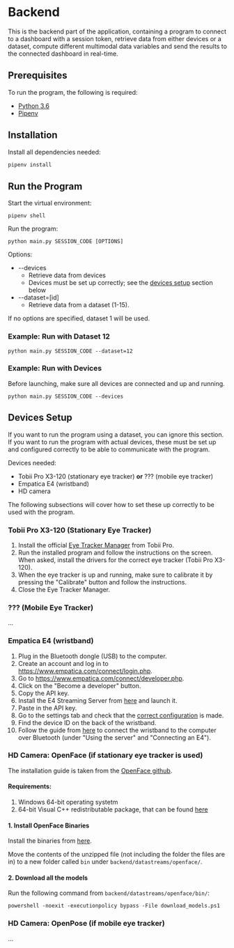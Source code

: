 # Backend

This is the backend part of the application, containing a program to connect to a dashboard with a session token, retrieve data from either devices or a dataset, compute different multimodal data variables and send the results to the connected dashboard in real-time.

## Prerequisites

To run the program, the following is required:

- [Python 3.6](https://www.python.org/downloads/)
- [Pipenv](https://github.com/pypa/pipenv)

## Installation

Install all dependencies needed:

```bash
pipenv install
```

## Run the Program

Start the virtual environment:

```
pipenv shell
```

Run the program:

```
python main.py SESSION_CODE [OPTIONS]
```

Options:

- --devices
  - Retrieve data from devices
  - Devices must be set up correctly; see the [devices setup](#devices-setup) section below
- --dataset=[id]
  - Retrieve data from a dataset (1-15).

If no options are specified, dataset 1 will be used.

### Example: Run with Dataset 12

```
python main.py SESSION_CODE --dataset=12
```

### Example: Run with Devices

Before launching, make sure all devices are connected and up and running.

```
python main.py SESSION_CODE --devices
```

## Devices Setup

If you want to run the program using a dataset, you can ignore this section. If you want to run the program with actual devices, these must be set up and configured correctly to be able to communicate with the program.

Devices needed:

- Tobii Pro X3-120 (stationary eye tracker) **or** ??? (mobile eye tracker)
- Empatica E4 (wristband)
- HD camera

The following subsections will cover how to set these up correctly to be used with the program.

### Tobii Pro X3-120 (Stationary Eye Tracker)

1. Install the official [Eye Tracker Manager](https://www.tobiipro.com/product-listing/eye-tracker-manager/) from Tobii Pro.
2. Run the installed program and follow the instructions on the screen. When asked, install the drivers for the correct eye tracker (Tobii Pro X3-120).
3. When the eye tracker is up and running, make sure to calibrate it by pressing the "Calibrate" button and follow the instructions.
4. Close the Eye Tracker Manager.

### ??? (Mobile Eye Tracker)

...

### Empatica E4 (wristband)

1. Plug in the Bluetooth dongle (USB) to the computer.
2. Create an account and log in to https://www.empatica.com/connect/login.php.
3. Go to https://www.empatica.com/connect/developer.php.
4. Click on the "Become a developer" button.
5. Copy the API key.
6. Install the E4 Streaming Server from [here](http://developer.empatica.com/windows-streaming-server-usage.html) and launch it.
7. Paste in the API key.
8. Go to the settings tab and check that the [correct configuration](../documentation/e4_streaming_server_settings.png) is made.
9. Find the device ID on the back of the wristband.
10. Follow the guide from [here](https://developer.empatica.com/windows-streaming-server-usage.html) to connect the wristband to the computer over Bluetooth (under "Using the server" and "Connecting an E4").

### HD Camera: OpenFace (if stationary eye tracker is used)

The installation guide is taken from the [OpenFace github](https://github.com/TadasBaltrusaitis/OpenFace/wiki/Windows-Installation).

#### Requirements:

1. Windows 64-bit operating systetm
2. 64-bit Visual C++ redistributable package, that can be found [here](https://aka.ms/vs/16/release/vc_redist.x64.exe)

#### 1. Install OpenFace Binaries

Install the binaries from [here](https://github.com/TadasBaltrusaitis/OpenFace/releases/download/OpenFace_2.2.0/OpenFace_2.2.0_win_x64.zip).

Move the contents of the unzipped file (not including the folder the files are in) to a new folder called `bin` under `backend/datastreams/openface/`.

#### 2. Download all the models

Run the following command from `backend/datastreams/openface/bin/`:

```
powershell -noexit -executionpolicy bypass -File download_models.ps1
```

### HD Camera: OpenPose (if mobile eye tracker)

...
